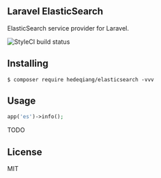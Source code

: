Laravel ElasticSearch
---

ElasticSearch service provider for Laravel.

![StyleCI build status](https://github.styleci.io/repos/318086568/shield) 

## Installing

```shell
$ composer require hedeqiang/elasticsearch -vvv
```

## Usage
```php
app('es')->info();
```

TODO

## License

MIT
